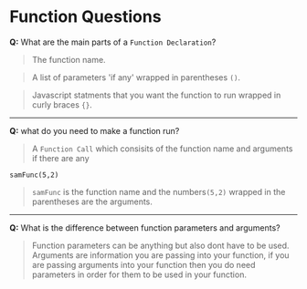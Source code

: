 # Function Questions

**Q:** What are the main parts of a `Function Declaration`?

>  The function name. 

> A list of parameters 'if any' wrapped in parentheses `()`.


> Javascript statments that you want the function to run wrapped in curly braces `{}`.
---

**Q:** what do you need to make a function run?

> A `Function Call` which consisits of the function name and arguments if there are any
```
samFunc(5,2)
```
> `samFunc` is the function name and the numbers`(5,2)` wrapped in the parentheses are the arguments.
---

**Q:** What is the difference between function parameters and arguments? 

> Function parameters can be anything but also dont have to be used. Arguments are information you are passing into your function, if you are passing arguments into your function then you do need parameters in order for them to be used in your function.